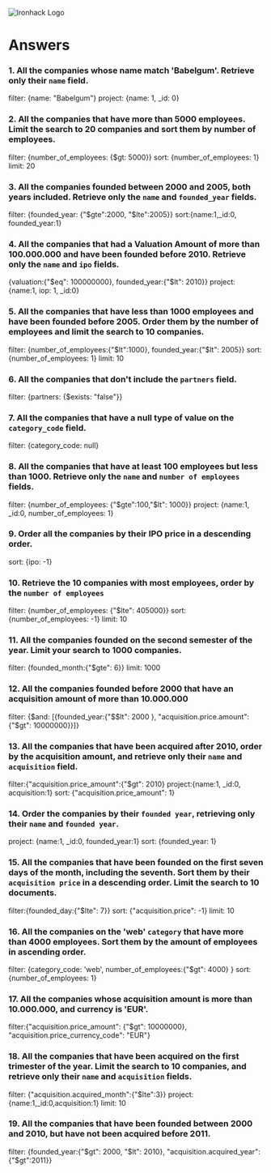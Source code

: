 ![Ironhack Logo](https://i.imgur.com/1QgrNNw.png)

# Answers

### 1. All the companies whose name match 'Babelgum'. Retrieve only their `name` field.

filter: {name: "Babelgum"}
project: {name: 1, \_id: 0}

### 2. All the companies that have more than 5000 employees. Limit the search to 20 companies and sort them by **number of employees**.

filter: {number_of_employees: {\$gt: 5000}}
sort: {number_of_employees: 1}
limit: 20

### 3. All the companies founded between 2000 and 2005, both years included. Retrieve only the `name` and `founded_year` fields.

filter: {founded_year: {"$gte":2000, "$lte":2005}}
sort:{name:1,\_id:0, founded_year:1}

### 4. All the companies that had a Valuation Amount of more than 100.000.000 and have been founded before 2010. Retrieve only the `name` and `ipo` fields.

{valuation:{"$eq": 100000000}, founded_year:{"$lt": 2010}}
project: {name:1, iop: 1, \_id:0}

### 5. All the companies that have less than 1000 employees and have been founded before 2005. Order them by the number of employees and limit the search to 10 companies.

filter: {number_of_employees:{"$lt":1000}, founded_year:{"$lt": 2005}}
sort: {number_of_employees: 1}
limit: 10

### 6. All the companies that don't include the `partners` field.

filter: {partners: {\$exists: "false"}}

### 7. All the companies that have a null type of value on the `category_code` field.

filter: {category_code: null}

### 8. All the companies that have at least 100 employees but less than 1000. Retrieve only the `name` and `number of employees` fields.

filter: {number_of_employees: {"$gte":100,"$lt": 1000}}
project: {name:1, \_id:0, number_of_employees: 1}

### 9. Order all the companies by their IPO price in a descending order.

sort: {ipo: -1}

### 10. Retrieve the 10 companies with most employees, order by the `number of employees`

filter: {number_of_employees: {"\$lte": 405000}}
sort: {number_of_employees: -1}
limit: 10

### 11. All the companies founded on the second semester of the year. Limit your search to 1000 companies.

filter: {founded_month:{"\$gte": 6}}
limit: 1000

### 12. All the companies founded before 2000 that have an acquisition amount of more than 10.000.000

filter: {$and: [{founded_year:{"\$$lt": 2000 }, "acquisition.price.amount": {"\$gt": 10000000}}]}

### 13. All the companies that have been acquired after 2010, order by the acquisition amount, and retrieve only their `name` and `acquisition` field.

filter:{"acquisition.price_amount":{"\$gt": 2010}
project:{name:1, \_id:0, acquisition:1}
sort: {"acquisition.price_amount": 1}

### 14. Order the companies by their `founded year`, retrieving only their `name` and `founded year`.

project: {name:1, \_id:0, founded_year:1}
sort: {founded_year: 1}

### 15. All the companies that have been founded on the first seven days of the month, including the seventh. Sort them by their `acquisition price` in a descending order. Limit the search to 10 documents.

filter:{founded_day:{"\$lte": 7}}
sort: {"acquisition.price": -1}
limit: 10

### 16. All the companies on the 'web' `category` that have more than 4000 employees. Sort them by the amount of employees in ascending order.

filter: {category_code: 'web', number_of_employees:{"\$gt": 4000} }
sort: {number_of_employees: 1}

### 17. All the companies whose acquisition amount is more than 10.000.000, and currency is 'EUR'.

filter:{"acquisition.price_amount": {"\$gt": 10000000}, "acquisition.price_currency_code": "EUR"}

### 18. All the companies that have been acquired on the first trimester of the year. Limit the search to 10 companies, and retrieve only their `name` and `acquisition` fields.

filter: {"acquisition.acquired_month":{"\$lte":3}}
project: {name:1,\_id:0,acquisition:1}
limit: 10

### 19. All the companies that have been founded between 2000 and 2010, but have not been acquired before 2011.

filter: {founded_year:{"$gt": 2000, "$lt": 2010}, "acquisition.acquired_year":{"\$gt":2011}}
